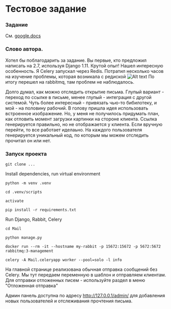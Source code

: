 # Тестовое задание

### Задание
См. [google.docs](https://docs.google.com/document/d/1frjtOtChwW7ZZ0pHcUQxMPNyteRW8WLKVSsBxTd5Kns/edit)

### Слово автора. 

Хотел бы поблагодарить за задание. Вы первые, кто предложил написать на 2.7, используя Django 1.11. Крутой опыт! 
Нашел интересную особенность. Я Celery запускал через Redis. Потратил несколько часов на изучение проблемы, которая возникала с редиской
<img src="https://github.com/Orwall46/task5/blob/master/DecodeError.PNG?raw=true" alt="Alt text" title="Optional title">
По итогу перешел на rabbitmq, там проблем не наблюдалось.

Долго думал, как можно отследить открытие письма. Глупый вариант - переход по ссылке в письме, менее глупый - интеграция с другой системой. Чуть более интересный - привязать чью-то бибилотеку, и мой - на половину рабочий. В голову пришла идея использовать встроенное изображение. Но, у меня не получилось придумать план, как отловить момент загрузки картинки на стороне клиента. Ссылка генерируется правильно, но не отображается у клиента. Если вручную перейти, то все работает иделаьно. На каждого пользователя генерируется уникальный код, по которым мы можем отследить прочитал он или нет. 


### Запуск проекта
```
git clone ...
```
Install dependencies, run virtual environment
```
python -m venv .venv
```
```
cd .venv/scripts
```
```
activate
```
```
pip install -r requirements.txt
``` 
Run Django, Rabbit, Celery
```
cd Mail
```
```
python manage.py
```
```
docker run --rm -it --hostname my-rabbit -p 15672:15672 -p 5672:5672 rabbitmq:3-management
```
```
celery -A Mail.celeryapp worker --pool=solo -l info
```

На главной странице реализована обычная отправка сообщений без Celery. Мы тут передаем переменную в шаблон и отправляем клиентам. 
Для отправки отложенных писем - используйте раздел в меню "Отложенная отправка"

Админ панель доступна по адресу http://127.0.0.1/admin/ для добавления новых пользователей и отслеживания прочтения письма.
